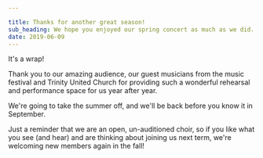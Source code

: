 ```yaml
---

title: Thanks for another great season!
sub_heading: We hope you enjoyed our spring concert as much as we did.
date: 2019-06-09
---
```

<!-- ![](/images/20190609_DAV6792_fun.jpg) -->

It's a wrap!

Thank you to our amazing audience, our guest musicians from the music festival and Trinity United Church for providing such a wonderful rehearsal and performance space for us year after year.

We're going to take the summer off, and we'll be back before you know it in September.

Just a reminder that we are an open, un-auditioned choir, so if you like what you see (and hear) and are thinking about joining us next term, we're welcoming new members again in the fall!

<!-- ![](/images/20190609_IMG_3586.jpg)

![](/images/20190609_IMG_3587.jpg)

![](/images/20190609_SAR_8842.jpg)

![](/images/20190609_SAR_8831.jpg)

![](/images/20190609_SAR_8850.jpg)

![](/images/20190609_SAR_8852.jpg)

![](/images/20190609_SAR_8849.jpg)

![](/images/20190609_SAR_8832.jpg)

![](/images/20190609_SAR_8855.jpg) -->
